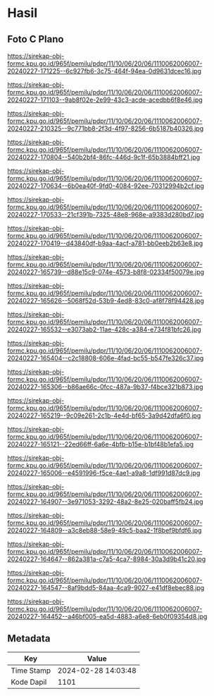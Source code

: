 # Hasil

## Foto C Plano

https://sirekap-obj-formc.kpu.go.id/965f/pemilu/pdpr/11/10/06/20/06/1110062006007-20240227-171225--6c927fb6-3c75-464f-94ea-0d9631dcec16.jpg

https://sirekap-obj-formc.kpu.go.id/965f/pemilu/pdpr/11/10/06/20/06/1110062006007-20240227-171103--9ab8f02e-2e99-43c3-acde-acedbb6f8e46.jpg

https://sirekap-obj-formc.kpu.go.id/965f/pemilu/pdpr/11/10/06/20/06/1110062006007-20240227-210325--9c771bb8-2f3d-4f97-8256-6b5187b40326.jpg

https://sirekap-obj-formc.kpu.go.id/965f/pemilu/pdpr/11/10/06/20/06/1110062006007-20240227-170804--540b2bf4-86fc-446d-9c1f-65b3884bff21.jpg

https://sirekap-obj-formc.kpu.go.id/965f/pemilu/pdpr/11/10/06/20/06/1110062006007-20240227-170634--6b0ea40f-9fd0-4084-92ee-70312994b2cf.jpg

https://sirekap-obj-formc.kpu.go.id/965f/pemilu/pdpr/11/10/06/20/06/1110062006007-20240227-170533--21cf391b-7325-48e8-968e-a9383d280bd7.jpg

https://sirekap-obj-formc.kpu.go.id/965f/pemilu/pdpr/11/10/06/20/06/1110062006007-20240227-170419--d43840df-b9aa-4acf-a781-bb0eeb2b63e8.jpg

https://sirekap-obj-formc.kpu.go.id/965f/pemilu/pdpr/11/10/06/20/06/1110062006007-20240227-165739--d88e15c9-074e-4573-b8f8-02334f50079e.jpg

https://sirekap-obj-formc.kpu.go.id/965f/pemilu/pdpr/11/10/06/20/06/1110062006007-20240227-165626--5068f52d-53b9-4ed8-83c0-af8f78f94428.jpg

https://sirekap-obj-formc.kpu.go.id/965f/pemilu/pdpr/11/10/06/20/06/1110062006007-20240227-165532--e3073ab2-11ae-428c-a384-e734f81bfc26.jpg

https://sirekap-obj-formc.kpu.go.id/965f/pemilu/pdpr/11/10/06/20/06/1110062006007-20240227-165404--c2c18808-606e-4fad-bc55-b547fe326c37.jpg

https://sirekap-obj-formc.kpu.go.id/965f/pemilu/pdpr/11/10/06/20/06/1110062006007-20240227-165306--b86ae66c-0fcc-487a-9b37-f4bce321b873.jpg

https://sirekap-obj-formc.kpu.go.id/965f/pemilu/pdpr/11/10/06/20/06/1110062006007-20240227-165219--9c09e261-2c1b-4e4d-bf65-3a9d42dfa6f0.jpg

https://sirekap-obj-formc.kpu.go.id/965f/pemilu/pdpr/11/10/06/20/06/1110062006007-20240227-165121--22ed66ff-6a6e-4bfb-b15e-b1bf48b1efa5.jpg

https://sirekap-obj-formc.kpu.go.id/965f/pemilu/pdpr/11/10/06/20/06/1110062006007-20240227-165006--e4591996-f5ce-4ae1-a9a8-1df991d87dc9.jpg

https://sirekap-obj-formc.kpu.go.id/965f/pemilu/pdpr/11/10/06/20/06/1110062006007-20240227-164907--3e971053-3292-48a2-8e25-020baff5fb24.jpg

https://sirekap-obj-formc.kpu.go.id/965f/pemilu/pdpr/11/10/06/20/06/1110062006007-20240227-164809--a3c8eb88-58e9-49c5-baa2-1f8bef9bfdf6.jpg

https://sirekap-obj-formc.kpu.go.id/965f/pemilu/pdpr/11/10/06/20/06/1110062006007-20240227-164647--862a381a-c7a5-4ca7-8984-30a3d9b41c20.jpg

https://sirekap-obj-formc.kpu.go.id/965f/pemilu/pdpr/11/10/06/20/06/1110062006007-20240227-164547--8af9bdd5-84aa-4ca9-9027-e41df8ebec88.jpg

https://sirekap-obj-formc.kpu.go.id/965f/pemilu/pdpr/11/10/06/20/06/1110062006007-20240227-164452--a46bf005-ea5d-4883-a6e8-6eb0f09354d8.jpg


## Metadata

| Key        | Value               |
| ---------- | ------------------- |
| Time Stamp | 2024-02-28 14:03:48 |
| Kode Dapil | 1101                |



